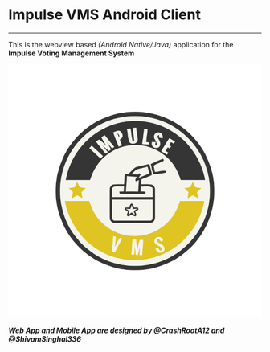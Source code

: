# Impulse VMS Android Client
--------------------------------
This is the webview based *(Android Native/Java)* application for the __Impulse Voting Management System__
 
![Impulse VMS Logo](/logo.svg)

**_Web App and Mobile App are designed by @CrashRootA12 and @ShivamSinghal336_**
